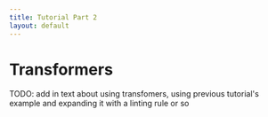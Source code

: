 ```yaml
---
title: Tutorial Part 2
layout: default
---
```


# Transformers

TODO: add in text about using transfomers, using previous tutorial's example and expanding it with a linting rule or so
